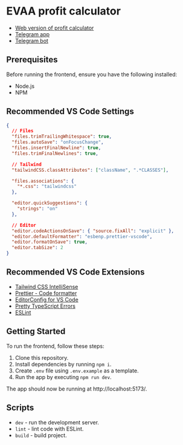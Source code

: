 # EVAA profit calculator

- [Web version of profit calculator](https://evaa-test-task.netlify.app/)
- [Telegram app](https://t.me/evaa_tma_bot/evaa_app)
- [Telegram bot](t.me/evaa_tma_bot)

## Prerequisites

Before running the frontend, ensure you have the following installed:

- Node.js
- NPM

## Recommended VS Code Settings

```json
{
  // Files
  "files.trimTrailingWhitespace": true,
  "files.autoSave": "onFocusChange",
  "files.insertFinalNewline": true,
  "files.trimFinalNewlines": true,

  // Tailwind
  "tailwindCSS.classAttributes": ["className", ".*CLASSES"],

  "files.associations": {
    "*.css": "tailwindcss"
  },

  "editor.quickSuggestions": {
    "strings": "on"
  },

  // Editor
  "editor.codeActionsOnSave": { "source.fixAll": "explicit" },
  "editor.defaultFormatter": "esbenp.prettier-vscode",
  "editor.formatOnSave": true,
  "editor.tabSize": 2
}
```

## Recommended VS Code Extensions

- [Tailwind CSS IntelliSense](https://marketplace.visualstudio.com/items?itemName=bradlc.vscode-tailwindcss)
- [Prettier - Code formatter](https://marketplace.visualstudio.com/items?itemName=esbenp.prettier-vscode)
- [EditorConfig for VS Code](https://marketplace.visualstudio.com/items?itemName=EditorConfig.EditorConfig)
- [Pretty TypeScript Errors](https://marketplace.visualstudio.com/items?itemName=yoavbls.pretty-ts-errors)
- [ESLint](https://marketplace.visualstudio.com/items?itemName=dbaeumer.vscode-eslint)

## Getting Started

To run the frontend, follow these steps:

1. Clone this repository.
2. Install dependencies by running `npm i`.
3. Create `.env` file using `.env.example` as a template.
4. Run the app by executing `npm run dev`.

The app should now be running at http://localhost:5173/.

## Scripts

- `dev` - run the development server.
- `lint` - lint code with ESLint.
- `build` - build project.
